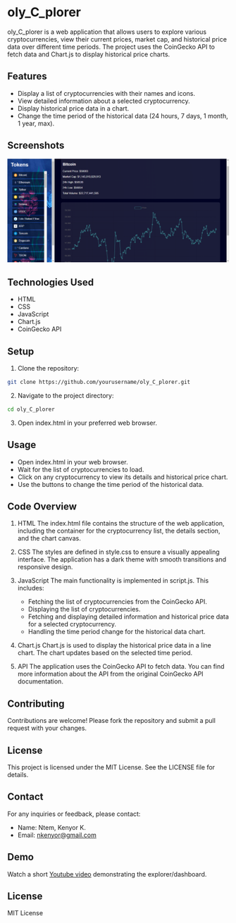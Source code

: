 # oly_C_plorer

oly_C_plorer is a web application that allows users to explore various cryptocurrencies, view their current prices, market cap, and historical price data over different time periods. The project uses the CoinGecko API to fetch data and Chart.js to display historical price charts.

## Features

- Display a list of cryptocurrencies with their names and icons.
- View detailed information about a selected cryptocurrency.
- Display historical price data in a chart.
- Change the time period of the historical data (24 hours, 7 days, 1 month, 1 year, max).

## Screenshots

![Screenshot](Capture.PNG)

## Technologies Used

- HTML
- CSS
- JavaScript
- Chart.js
- CoinGecko API

## Setup

1. Clone the repository:

```bash
git clone https://github.com/yourusername/oly_C_plorer.git
```


2. Navigate to the project directory:
```bash
cd oly_C_plorer
```
3. Open index.html in your preferred web browser.

## Usage
- Open index.html in your web browser.
- Wait for the list of cryptocurrencies to load.
- Click on any cryptocurrency to view its details and historical price chart.
- Use the buttons to change the time period of the historical data.

## Code Overview
1. HTML
The index.html file contains the structure of the web application, including the container for the cryptocurrency list, the details section, and the chart canvas.

2. CSS
The styles are defined in style.css to ensure a visually appealing interface. The application has a dark theme with smooth transitions and responsive design.

3. JavaScript
The main functionality is implemented in script.js. This includes:
     - Fetching the list of cryptocurrencies from the CoinGecko API.
     - Displaying the list of cryptocurrencies.
     - Fetching and displaying detailed information and historical price data for a selected cryptocurrency.
    - Handling the time period change for the historical data chart.

4. Chart.js
Chart.js is used to display the historical price data in a line chart. The chart updates based on the selected time period.

5. API
The application uses the CoinGecko API to fetch data. You can find more information about the API from the original CoinGecko API documentation.

## Contributing
Contributions are welcome! Please fork the repository and submit a pull request with your changes.

## License
This project is licensed under the MIT License. See the LICENSE file for details.

## Contact
For any inquiries or feedback, please contact:

 - Name: Ntem, Kenyor K.
 - Email: nkenyor@gmail.com

## Demo

Watch a short [Youtube video](https://youtu.be/Vgmu4WedD88) demonstrating the explorer/dashboard.

## License

MIT License
